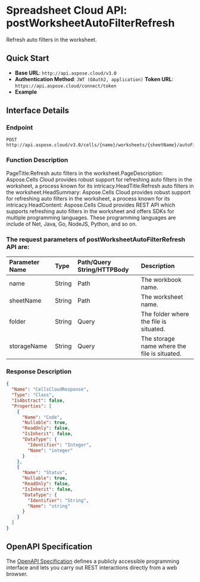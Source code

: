 
# **Spreadsheet Cloud API: postWorksheetAutoFilterRefresh**

Refresh auto filters in the worksheet. 


## **Quick Start**

- **Base URL**: `http://api.aspose.cloud/v3.0`
- **Authentication Method**: `JWT (OAuth2, application)`  **Token URL**: `https://api.aspose.cloud/connect/token`
- **Example** 

## **Interface Details**

### **Endpoint** 

```
POST http://api.aspose.cloud/v3.0/cells/{name}/worksheets/{sheetName}/autoFilter/refresh
```
### **Function Description**
PageTitle:Refresh auto filters in the worksheet.PageDescription: Aspose.Cells Cloud provides robust support for refreshing auto filters in the worksheet, a process known for its intricacy.HeadTitle:Refresh auto filters in the worksheet.HeadSummary: Aspose.Cells Cloud provides robust support for refreshing auto filters in the worksheet, a process known for its intricacy.HeadContent: Aspose.Cells Cloud provides REST API which supports refreshing auto filters in the worksheet and offers SDKs for multiple programming languages. These programming languages are include of Net, Java, Go, NodeJS, Python, and so on.

### The request parameters of **postWorksheetAutoFilterRefresh** API are: 

| Parameter Name | Type | Path/Query String/HTTPBody | Description | 
| :- | :- | :- |:- | 
|name|String|Path|The workbook name.|
|sheetName|String|Path|The worksheet name.|
|folder|String|Query|The folder where the file is situated.|
|storageName|String|Query|The storage name where the file is situated.|

### **Response Description**
```json
{
  "Name": "CellsCloudResponse",
  "Type": "Class",
  "IsAbstract": false,
  "Properties": [
    {
      "Name": "Code",
      "Nullable": true,
      "ReadOnly": false,
      "IsInherit": false,
      "DataType": {
        "Identifier": "Integer",
        "Name": "integer"
      }
    },
    {
      "Name": "Status",
      "Nullable": true,
      "ReadOnly": false,
      "IsInherit": false,
      "DataType": {
        "Identifier": "String",
        "Name": "string"
      }
    }
  ]
}
```


## OpenAPI Specification

The [OpenAPI Specification](https://reference.aspose.cloud/cells/#/AutoFilterController/PostWorksheetAutoFilterRefresh) defines a publicly accessible programming interface and lets you carry out REST interactions directly from a web browser.
